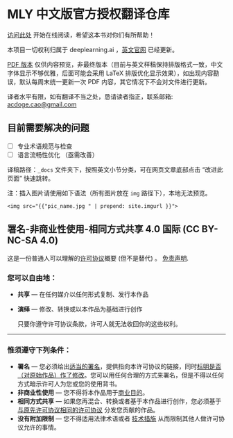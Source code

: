# MLY 中文版官方授权翻译仓库

[访问此处](https://accepteddoge.github.io/machine-learning-yearning-cn/) 开始在线阅读，希望这本书对你们有所帮助！

本项目一切权利归属于 deeplearning.ai ，[英文官网](https://www.deeplearning.ai/) 已经更新。

[PDF 版本](./MLY-zh-cn.pdf) 仅供内容预览，非最终版本（目前与英文样稿保持排版格式一致，中文字体显示不够优雅，后面可能会采用 LaTeX 排版优化显示效果），如出现内容勘误，默认每周末统一更新一次 PDF 内容，其它情况下不会对文件进行更新。

译者水平有限，如有翻译不当之处，恳请读者指正，联系邮箱: [acdoge.cao@gmail.com](mailto:acdoge.cao@gmail.com)

## 目前需要解决的问题

- [ ] 专业术语规范与检查
- [ ] 语言流畅性优化 （亟需改善）

译稿路径：`_docs` 文件夹下，按照英文小节分类，可在网页文章底部点击 “改进此页面” 快速跳转。

注：插入图片请使用如下语法（所有图片放在 `img` 路径下），本地无法预览。

 `<img src="{{"pic_name.jpg " | prepend: site.imgurl }}">`

## 署名-非商业性使用-相同方式共享 4.0 国际 (CC BY-NC-SA 4.0)

这是一份普通人可以理解的[许可协议](https://creativecommons.org/licenses/by-nc-sa/4.0/legalcode.zh-Hans)概要 (但不是替代) 。 [免责声明](https://creativecommons.org/licenses/by-nc-sa/4.0/deed.zh#).

### 您可以自由地：

- **共享** — 在任何媒介以任何形式复制、发行本作品

- **演绎** — 修改、转换或以本作品为基础进行创作

  只要你遵守许可协议条款，许可人就无法收回你的这些权利。

------

### 惟须遵守下列条件：

- **署名** — 您必须给出[适当的署名](https://creativecommons.org/licenses/by-nc-sa/4.0/deed.zh#)，提供指向本许可协议的链接，同时[标明是否（对原始作品）作了修改](https://creativecommons.org/licenses/by-nc-sa/4.0/deed.zh#)。您可以用任何合理的方式来署名，但是不得以任何方式暗示许可人为您或您的使用背书。
- **非商业性使用** — 您不得将本作品用于[商业目的](https://creativecommons.org/licenses/by-nc-sa/4.0/deed.zh#)。
- **相同方式共享** — 如果您再混合、转换或者基于本作品进行创作，您必须基于[与原先许可协议相同的许可协议](https://creativecommons.org/licenses/by-nc-sa/4.0/deed.zh#) 分发您贡献的作品。
- **没有附加限制** — 您不得适用法律术语或者 [技术措施](https://creativecommons.org/licenses/by-nc-sa/4.0/deed.zh#) 从而限制其他人做许可协议允许的事情。
